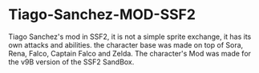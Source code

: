 # Tiago-Sanchez-MOD-SSF2
Tiago Sanchez's mod in SSF2, it is not a simple sprite exchange, it has its own attacks and abilities. the character base was made on top of Sora, Rena, Falco, Captain Falco and Zelda.
The character's Mod was made for the v9B version of the SSF2 SandBox.
